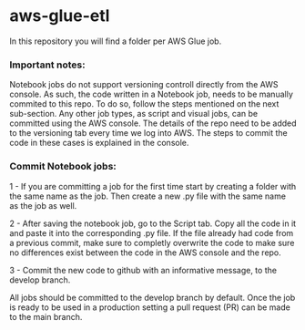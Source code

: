 # aws-glue-etl
In this repository you will find a folder per AWS Glue job.

### Important notes:

Notebook jobs do not support versioning controll directly from the AWS console. As such, the code written in a Notebook job, needs to be manually commited to this repo. To do so, follow the steps mentioned on the next sub-section.
Any other job types, as script and visual jobs, can be committed using the AWS console. The details of the repo need to be added to the versioning tab every time we log into AWS. The steps to commit the code in these cases is explained in the console.

### Commit Notebook jobs:

1 - If you are committing a job for the first time start by creating a folder with the same name as the job. Then create a new .py file with the same name as the job as well.

2 - After saving the notebook job, go to the Script tab. Copy all the code in it and paste it into the corresponding .py file. If the file already had code from a previous commit, make sure to completly overwrite the code to make sure no differences exist between the code in the AWS console and the repo.

3 - Commit the new code to github with an informative message, to the develop branch. 

All jobs should be committed to the develop branch by default. Once the job is ready to be used in a production setting a pull request (PR) can be made to the main branch.
